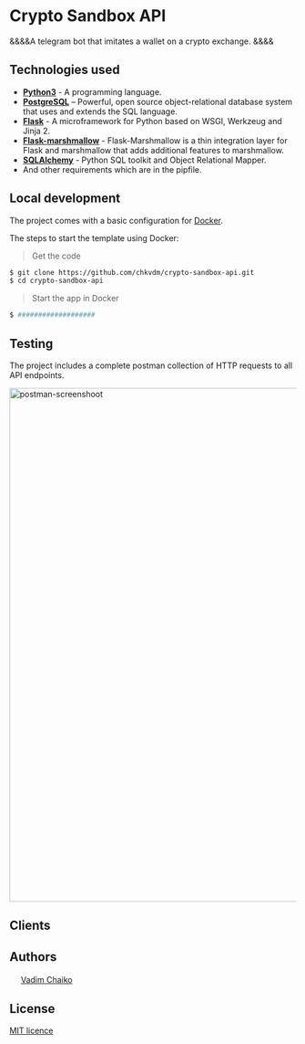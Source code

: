 # Crypto Sandbox API

&&&&A telegram bot that imitates a wallet on a crypto exchange.  &&&&

## Technologies used

* **[Python3](https://www.python.org/downloads/)** - A programming language.
* **[PostgreSQL](https://www.postgresql.org/download/)** – Powerful, open source object-relational database system that uses and extends the SQL language.
* **[Flask](https://flask.palletsprojects.com/en/2.2.x/installation/)** - A microframework for Python based on WSGI, Werkzeug and Jinja 2.
* **[Flask-marshmallow](https://www.sqlalchemy.org/download.html)** - Flask-Marshmallow is a thin integration layer for Flask and marshmallow that adds additional features to marshmallow.
* **[SQLAlchemy](https://www.sqlalchemy.org/download.html)** - Python SQL toolkit and Object Relational Mapper.  
* And other requirements which are in the pipfile.

## Local development

The project comes with a basic configuration for [Docker](https://www.docker.com/).

The steps to start the template using Docker:

> Get the code

```bash
$ git clone https://github.com/chkvdm/crypto-sandbox-api.git
$ cd crypto-sandbox-api
```

> Start the app in Docker

```bash
$ ###################
```

## Testing

The project includes a complete postman collection of HTTP requests to all API endpoints.

<img width="900" alt="postman-screenshoot" src="https://user-images.githubusercontent.com/107465582/210433192-823e0391-8956-4af1-8b70-8d3b53b302a5.png">

## Clients

## Authors

<img src="https://encrypted-tbn0.gstatic.com/images?q=tbn:ANd9GcRr0qq7pHt2RAjrMGGKJ_-460bOO8Mpb038TQ&usqp=CAU" height="16"/>  [Vadim Chaiko](https://www.linkedin.com/in/vadim-chaiko-712279127/)

## License

[MIT licence](https://opensource.org/licenses/MIT)
